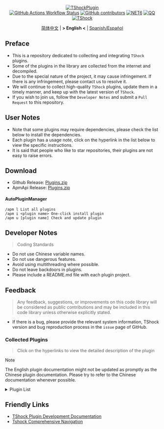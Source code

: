 <div align="center">
  
[![TShockPlugin](https://socialify.git.ci/UnrealMultiple/TShockPlugin/image?description=1&descriptionEditable=A%20TShock%20Chinese%20Plugin%20Collection%20Repository&forks=1&issues=1&language=1&logo=https%3A%2F%2Fgithub.com%2FUnrealMultiple%2FTShockPlugin%2Fblob%2Fmaster%2Ficon.png%3Fraw%3Dtrue&name=1&pattern=Circuit%20Board&pulls=1&stargazers=1&theme=Auto)](https://github.com/UnrealMultiple/TShockPlugin)  
[![GitHub Actions Workflow Status](https://img.shields.io/github/actions/workflow/status/UnrealMultiple/TShockPlugin/.github%2Fworkflows%2Fbuild.yml)](https://github.com/UnrealMultiple/TShockPlugin/actions)
[![GitHub contributors](https://img.shields.io/github/contributors/UnrealMultiple/TShockPlugin?style=flat)](https://github.com/UnrealMultiple/TShockPlugin/graphs/contributors)
[![NET6](https://img.shields.io/badge/Core-%20.NET_6-blue)](https://dotnet.microsoft.com/zh-cn/)
[![QQ](https://img.shields.io/badge/QQ-EB1923?logo=tencent-qq&logoColor=white)](https://qm.qq.com/cgi-bin/qm/qr?k=54tOesIU5g13yVBNFIuMBQ6AzjgE6f0m&jump_from=webapi&authKey=6jzafzJEqQGzq7b2mAHBw+Ws5uOdl83iIu7CvFmrfm/Xxbo2kNHKSNXJvDGYxhSW)
[![TShock](https://img.shields.io/badge/TShock5.2.0-2B579A.svg?&logo=TShock&logoColor=white)](https://github.com/Pryaxis/TShock)

[简体中文](README.md) | **&gt; English &lt;** | [Spanish/Español](README.es-ES.md)

</div>

## Preface
- This is a repository dedicated to collecting and integrating `TShock` plugins.
- Some of the plugins in the library are collected from the internet and decompiled.
- Due to the special nature of the project, it may cause infringement. If there is any infringement, please contact us to resolve it.
- We will continue to collect high-quality `TShock` plugins, update them in a timely manner, and keep up with the latest version of `TShock`.
- If you wish to join us, follow the `Developer Notes` and submit a `Pull Request` to this repository.


## User Notes

- Note that some plugins may require dependencies, please check the list below to install the dependencies.
- Each plugin has a usage note, click on the hyperlink in the list below to view the specific instructions.
- It is said that people who like to star repositories, their plugins are not easy to raise errors.

## Download

- Github Release: [Plugins.zip](https://github.com/UnrealMultiple/TShockPlugin/releases/download/V1.0.0.0/Plugins.zip)
- ApmApi Release: [Plugins.zip](http://api.terraria.ink:11434/plugin/get_all_plugins)

#### AutoPluginManager
    /apm l List all plugins
    /apm i <plugin name> One-click install plugin
    /apm u [plugin name] Check and update plugin

## Developer Notes

> Coding Standards

- Do not use Chinese variable names.
- Do not use dangerous features.
- Avoid using multithreading where possible.
- Do not leave backdoors in plugins.
- Please include a README.md file with each plugin project.

## Feedback

> Any feedback, suggestions, or improvements on this code library will be considered as public contributions and may be included in this code library unless otherwise explicitly stated.

- If there is a bug, please provide the relevant system information, TShock version and bug reproduction process in the `issue` page of GitHub.

### Collected Plugins

> Click on the hyperlinks to view the detailed description of the plugin

> [!NOTE]
> The English plugin documentation might not be updated as promptly as the Chinese plugin documentation.
> Please try to refer to the Chinese documentation whenever possible.

<Details>
<Summary>Plugin List</Summary>

| Plugin Name | English Available | Plugin Description | Dependencies |
| :-: | :-: | :-: | :-: |
| [AdditionalPylons](./src/AdditionalPylons/README.en-US.md) | Yes | Place more Pylons | [LazyAPI](./src/LazyAPI/README.md) |
| [AnnouncementBoxPlus](./src/AnnouncementBoxPlus/README.md) | No | Enhance Broadcast Box Functionality | [LazyAPI](./src/LazyAPI/README.md) |
| [AutoAirItem](./src/AutoAirItem/README.en-US.md) | Yes | Automatic trash cans | [LazyAPI](./src/LazyAPI/README.md) |
| [AutoBroadcast](./src/AutoBroadcast/README.en-US.md) | Yes | Automatic broadcast | [LazyAPI](./src/LazyAPI/README.md) |
| [AutoClear](./src/AutoClear/README.en-US.md) | Yes | Intelligent automatic cleaning | [LazyAPI](./src/LazyAPI/README.md) |
| [AutoFish](./src/AutoFish/README.en-US.md) | Yes | Automatic fishing | [LazyAPI](./src/LazyAPI/README.md) |
| [AutoPluginManager](./src/AutoPluginManager/README.en-US.md) | Yes | Update plugins automatically in one key |  |
| [AutoReset](./src/AutoReset/README.en-US.md) | Yes | Fully automatic reset | [LazyAPI](./src/LazyAPI/README.md) |
| [AutoStoreItems](./src/AutoStoreItems/README.en-US.md) | Yes | Automatic storage | [LazyAPI](./src/LazyAPI/README.md) |
| [AutoTeam](./src/AutoTeam/README.en-US.md) | Yes | Automatic team formation | [LazyAPI](./src/LazyAPI/README.md) |
| [Back](./src/Back/README.en-US.md) | Yes | Return to the point of death | [LazyAPI](./src/LazyAPI/README.md) |
| [BagPing](./src/BagPing/README.en-US.md) | Yes | Mark treasure bags on the map |  |
| [BanNpc](./src/BanNpc/README.en-US.md) | Yes | Prevent monster generation | [LazyAPI](./src/LazyAPI/README.md) |
| [BedSet](./src/BedSet/README.en-US.md) | Yes | Set and record respawn points | [LazyAPI](./src/LazyAPI/README.md) |
| [BetterWhitelist](./src/BetterWhitelist/README.en-US.md) | Yes | Whitelist plugin | [LazyAPI](./src/LazyAPI/README.md) |
| [BridgeBuilder](./src/BridgeBuilder/README.en-US.md) | Yes | Quick bridge building | [LazyAPI](./src/LazyAPI/README.md) |
| [BuildMaster](./src/BuildMaster/README.md) | No | Red Bean Mini Game·Master Builder Mode | [MiniGamesAPI](./src/MiniGamesAPI/README.md) |
| [CaiBot](./src/CaiBot/README.md) | No | CaiBot adapter plugin (Only support QQ) |  |
| [CaiCustomEmojiCommand](./src/CaiCustomEmojiCommand/README.en-US.md) | Yes | Custom emoji command | [LazyAPI](./src/LazyAPI/README.md) |
| [CaiLib](./src/CaiLib/README.md) | No | Cai's preload library | [SixLabors.ImageSharp]() |
| [CaiPacketDebug](./src/CaiPacketDebug/README.md) | No | Cai Packet Debug Tool | [LazyAPI](./src/LazyAPI/README.md) [TrProtocol]() |
| [CaiRewardChest](./src/CaiRewardChest/README.en-US.md) | Yes | Convert naturally generated chests into reward chests that everyone can claim once | [linq2db]() [LazyAPI](./src/LazyAPI/README.md) |
| [CGive](./src/CGive/README.en-US.md) | Yes | Offline commands |  |
| [Challenger](./src/Challenger/README.md) | Yes | Challenger mode |  |
| [Chameleon](./src/Chameleon/README.en-US.md) | Yes | Login before entering the server | [LazyAPI](./src/LazyAPI/README.md) |
| [ChattyBridge](./src/ChattyBridge/README.md) | No | Used for cross-server chat | [LazyAPI](./src/LazyAPI/README.md) |
| [ChestRestore](./src/ChestRestore/README.en-US.md) | Yes | Infinite items in resource servers |  |
| [Chireiden.TShock.Omni](https://github.com/sgkoishi/yaaiomni/blob/master/README.md) | No | Yet another misc plugin for TShock - the core part |  |
| [Chireiden.TShock.Omni.Misc](https://github.com/sgkoishi/yaaiomni/blob/master/README.md) | No | Yet another misc plugin for TShock - the miscellaneous part | [Chireiden.TShock.Omni](https://github.com/sgkoishi/yaaiomni/blob/master/README.md) |
| [CNPCShop](./src/CNPCShop/README.md) | No | Custom NPC shop |  |
| [ConsoleSql](./src/ConsoleSql/README.md) | No | Execute SQL statements in the console |  |
| [ConvertWorld](./src/ConvertWorld/README.en-US.md) | Yes | Convert world items by defeating monsters |  |
| [CreateSpawn](./src/CreateSpawn/README.md) | No | Spawn point building generation | [LazyAPI](./src/LazyAPI/README.md) |
| [CriticalHit](./src/CriticalHit/README.en-US.md) | No | Critical hit prompt |  |
| [Crossplay](https://github.com/UnrealMultiple/Crossplay/blob/main/README.md) | No | Allows for cross-platform play |  |
| [CustomMonster](./src/CustomMonster/README.en-US.md) | Yes | Customize, modify, and generate monsters and bosses  |  |
| [DamageRuleLoot](./src/DamageRuleLoot/README.en-US.md) | Yes | Determine the drop treasure bag based on the ratio of damage and transfer damage calculation |  |
| [DamageStatistic](./src/DamageStatistic/README.md) | No | Display damage caused by each player after each boss fight |  |
| [DataSync](./src/DataSync/README.md) | No | Progress synchronization |  |
| [DeathDrop](./src/DeathDrop/README.md) | No | Random and custom loot upon monster death |  |
| [DisableMonsLoot](./src/DisableMonsLoot/README.md) | No | Prohibit monster loot |  |
| [DonotFuck](./src/DonotFuck/README.en-US.md) | Yes | Prevent swearing | [LazyAPI](./src/LazyAPI/README.md) |
| [DTEntryBlock](./src/DTEntryBlock/README.md) | No | Prevent entry into dungeons or temples |  |
| [DumpTerrariaID](./src/DumpTerrariaID/README.md) | No | Dump Terraria IDs |  |
| [DwTP](./src/DwTP/README.en-US.md) | Yes | Positioning Teleport |  |
| [Economics.Deal](./src/Economics.Deal/README.en-US.md) | Yes | Trading plugin | [EconomicsAPI](./src/EconomicsAPI/README.en-US.md) |
| [Economics.NPC](./src/Economics.NPC/README.en-US.md) | No | Custom monster rewards | [EconomicsAPI](./src/EconomicsAPI/README.en-US.md) |
| [Economics.Projectile](./src/Economics.Projectile/README.en-US.md) | No | Custom projectiles | [EconomicsAPI](./src/EconomicsAPI/README.en-US.md) [Economics.RPG](./src/Economics.RPG/README.en-US.md) |
| [Economics.Regain](./src/Economics.Regain/README.en-US.md) | Yes | Item recycling | [EconomicsAPI](./src/EconomicsAPI/README.en-US.md) |
| [Economics.RPG](./src/Economics.RPG/README.en-US.md) | Yes | RPG plugin | [EconomicsAPI](./src/EconomicsAPI/README.en-US.md) |
| [Economics.Shop](./src/Economics.Shop/README.en-US.md) | Yes | Shop plugin | [EconomicsAPI](./src/EconomicsAPI/README.en-US.md) [Economics.RPG](./src/Economics.RPG/README.en-US.md) |
| [Economics.Skill](./src/Economics.Skill/README.en-US.md) | Yes | Skill plugin | [EconomicsAPI](./src/EconomicsAPI/README.en-US.md) [Jint]() [Economics.RPG](./src/Economics.RPG/README.en-US.md) |
| [Economics.Task](./src/Economics.Task/README.en-US.md) | Yes | Task plugin | [EconomicsAPI](./src/EconomicsAPI/README.en-US.md) [Economics.RPG](./src/Economics.RPG/README.en-US.md) |
| [Economics.WeaponPlus](./src/Economics.WeaponPlus/README.en-US.md) | Yes | Weapon enhancement | [EconomicsAPI](./src/EconomicsAPI/README.en-US.md) |
| [EconomicsAPI](./src/EconomicsAPI/README.en-US.md) | Yes | Economic plugin prerequisite |  |
| [EndureBoost](./src/EndureBoost/README.en-US.md) | Yes | Grant specified buff when the player has a certain number of items |  |
| [EssentialsPlus](./src/EssentialsPlus/README.en-US.md) | Yes | Additional management commands |  |
| [Ezperm](./src/Ezperm/README.md) | Yes | Batch change permissions |  |
| [FishShop](https://github.com/UnrealMultiple/TShockFishShop/blob/master/README.md) | No | Fish shop |  |
| [GenerateMap](./src/GenerateMap/README.md) | No | Generate map images | [CaiLib](./src/CaiLib/README.md) |
| [GolfRewards](./src/GolfRewards/README.md) | No | Golf rewards |  |
| [GoodNight](./src/GoodNight/README.md) | No | Curfew |  |
| [HardPlayerDrop](./src/HardPlayerDrop/README.md) | No | Hardcore death drops life crystals |  |
| [HelpPlus](./src/HelpPlus/README.en-US.md) | Yes | Fix and enhance the Help command |  |
| [History](./src/History/README.md) | No | History grid record |  |
| [HouseRegion](./src/HouseRegion/README.md) | No | Land claiming plugin |  |
| [Invincibility](./src/Invincibility/README.md) | No | Time-limited invincibility |  |
| [ItemBox](./src/ItemBox/README.md) | No | Off-line inventory |  |
| [ItemDecoration](./src/ItemDecoration/README.en-US.md) | No | Floating message display for held items | [LazyAPI](./src/LazyAPI/README.md) |
| [ItemPreserver](./src/ItemPreserver/README.md) | No | Preserve specified items from consumption |  |
| [JourneyUnlock](./src/JourneyUnlock/README.md) | No | Unlock journey items |  |
| [Lagrange.XocMat.Adapter](./src/Lagrange.XocMat.Adapter/README.md) | No | Lagrange.XocMat Bot Adapter Plugin | [SixLabors.ImageSharp]() |
| [LazyAPI](./src/LazyAPI/README.md) | No | Plugin base library | [linq2db]() |
| [LifemaxExtra](./src/LifemaxExtra/README.en-US.md) | No | Eat more life fruits/crystals | [LazyAPI](./src/LazyAPI/README.md) |
| [ListPlugins](./src/ListPlugins/README.md) | No | List installed plugins |  |
| [MapTp](./src/MapTp/README.en-US.md) | Yes | Double-click on the map to teleport |  |
| [MiniGamesAPI](./src/MiniGamesAPI/README.md) | No | Bean paste mini-game API |  |
| [ModifyWeapons](./src/ModifyWeapons/README.en-US.md) | Yes | ModifyWeapons | [LazyAPI](./src/LazyAPI/README.md) |
| [MonsterRegen](./src/MonsterRegen/README.md) | No | Monster progress regeneration |  |
| [MusicPlayer](./src/MusicPlayer/README.md) | No | Simple music player |  |
| [Noagent](./src/Noagent/README.md) | No | Prohibit proxy IP from entering |  |
| [NormalDropsBags](./src/NormalDropsBags/README.md) | No | Drop treasure bags at normal difficulty |  |
| [OnlineGiftPackage](./src/OnlineGiftPackage/README.md) | No | Online gift package |  |
| [PacketsStop](./src/PacketsStop/README.md) | No | Packet interception |  |
| [PermaBuff](./src/PermaBuff/README.md) | No | Permanent buff |  |
| [PerPlayerLoot](./src/PerPlayerLoot/README.en-US.md) | Yes | Separate chest for player loot |  |
| [PersonalPermission](./src/PersonalPermission/README.md) | No | Set permissions individually for players |  |
| [Platform](./src/Platform/README.md) | No | Determine player device |  |
| [PlayerManager](https://github.com/UnrealMultiple/TShockPlayerManager/blob/master/README.md) | No | Hufang's player manager |  |
| [PlayerRandomSwapper](./src/PlayerRandomSwapper/README.en-US.md) | Yes | Random Player Position Swap | [LazyAPI](./src/LazyAPI/README.md) |
| [PlayerSpeed](./src/PlayerSpeed/README.en-US.md) | Yes | Enable players to achieve a two-stage sprint | [LazyAPI](./src/LazyAPI/README.md) |
| [ProgressBag](./src/ProgressBag/README.md) | No | Progress gift pack |  |
| [ProgressControls](./src/ProgressControls/README.md) | No | Planbook (Automate server control) |  |
| [ProgressRestrict](./src/ProgressRestrict/README.md) | No | Super progress detection | [DataSync](./src/DataSync/README.md) |
| [ProxyProtocolSocket](./src/ProxyProtocolSocket/README.md) | Yes | Accept proxy protocol connections |  |
| [PvPer](./src/PvPer/README.md) | No | Duel system |  |
| [RainbowChat](./src/RainbowChat/README.md) | Yes | Random chat color |  |
| [RandomBroadcast](./src/RandomBroadcast/README.md) | No | Random broadcast |  |
| [RandRespawn](./src/RandRespawn/README.en-US.md) | No | Random spawn point |  |
| [RealTime](./src/RealTime/README.md) | No | Synchronize server time with real time |  |
| [RebirthCoin](./src/RebirthCoin/README.en-US.md) | Yes | Consume designated items to revive player |  |
| [RecipesBrowser](./src/RecipesBrowser/README.md) | No | Crafting table |  |
| [ReFishTask](./src/ReFishTask/README.en-US.md) | Yes | Automatically refresh fisherman tasks |  |
| [RegionView](./src/RegionView/README.md) | No | Display area boundaries |  |
| [Respawn](./src/Respawn/README.md) | No | Respawn at the death place |  |
| [RestInventory](./src/RestInventory/README.md) | No | Provide REST query backpack interface |  |
| [RolesModifying](./src/RolesModifying/README.md) | No | Modify player backpack |  |
| [Sandstorm](./src/Sandstorm/README.md) | No | Toggle sandstorm |  |
| [ServerTools](./src/ServerTools/README.en-US.md) | No | Server management tools | [LazyAPI](./src/LazyAPI/README.md) [linq2db]() |
| [SessionSentinel](./src/SessionSentinel/README.md) | No | Handle players not sending data packets for a long time |  |
| [ShortCommand](./src/ShortCommand/README.md) | No | Short command |  |
| [ShowArmors](./src/ShowArmors/README.md) | No | Display equipment bar |  |
| [SignInSign](./src/SignInSign/README.md) | No | Signboard login plugin |  |
| [SimultaneousUseFix](./src/SimultaneousUseFix/README.md) | No | Solve problems like stuck double hammer and star spin machine gun | [Chireiden.TShock.Omni](https://github.com/sgkoishi/yaaiomni/blob/master/README.md) |
| [SmartRegions](./src/SmartRegions/README.md) | No | Smart regions |  |
| [SpawnInfra](./src/SpawnInfra/README.md) | No | Generate basic infrastructure |  |
| [SpclPerm](./src/SpclPerm/README.md) | No | Server owner privileges |  |
| [StatusTextManager](./src/StatusTextManager/README.md) | No | PC status text management plugin |  |
| [SurfaceBlock](./src/SurfaceBlock/README.en-US.md) | Yes | Prohibit surface projectiles | [LazyAPI](./src/LazyAPI/README.md) |
| [SwitchCommands](./src/SwitchCommands/README.md) | No | Execute commands in region |  |
| [TeleportRequest](./src/TeleportRequest/README.en-US.md) | Yes | Teleport request |  |
| [TimeRate](./src/TimeRate/README.en-US.md) | Yes | modifying time acceleration using commands, and supporting player sleep to trigger events. |  |
| [TimerKeeper](./src/TimerKeeper/README.en-US.md) | Yes | Save timer state |  |
| [TownNPCHomes](./src/TownNPCHomes/README.en-US.md) | Yes | NPC quick home |  |
| [TShockConfigMultiLang](./src/TShockConfigMultiLang/README.en-US.md) | No | TShock configuration language localization | [LazyAPI](./src/LazyAPI/README.md) |
| [UnseenInventory](./src/UnseenInventory/README.md) | No | Allows the server to generate items that are normally 'unobtainable' |  |
| [VBY.Common](https://github.com/UnrealMultiple/MyPlugin/blob/master/docs/VBY.Common.md) | No | Foundation library for VBY plugins |  |
| [VBY.GameContentModify](https://github.com/UnrealMultiple/MyPlugin/blob/master/docs/VBY.GameContentModify.md) | No | Customizable modifications for certain game content (super) | [VBY.Common](https://github.com/UnrealMultiple/MyPlugin/blob/master/docs/VBY.Common.md) |
| [VBY.OtherCommand](https://github.com/UnrealMultiple/MyPlugin/blob/master/docs/VBY.OtherCommand.md) | No | Provide some other auxiliary commands | [VBY.Common](https://github.com/UnrealMultiple/MyPlugin/blob/master/docs/VBY.Common.md) |
| [VBY.PluginLoader](https://github.com/UnrealMultiple/MyPlugin/blob/master/docs/VBY.PluginLoader.md) | No | A plugin loader that allows hot reloading |  |
| [VeinMiner](./src/VeinMiner/README.en-US.md) | Yes | Chain mining |  |
| [VotePlus](./src/VotePlus/README.en-US.md) | Yes | Multi-function voting |  |
| [WeaponPlus](./src/WeaponPlusCostCoin/README.md) | No | Weapon enhancement coin version |  |
| [WikiLangPackLoader](./src/WikiLangPackLoader/README.md) | No | Load Chinese Wiki language pack for server |  |
| [WorldModify](https://github.com/UnrealMultiple/TShockWorldModify/blob/master/README.md) | No | World editor, can modify most of the world parameters |  |
| [ZHIPlayerManager](./src/ZHIPlayerManager/README.en-US.md) | No | zZhi's player management plugin |  |

</Details>

## Friendly Links

- [TShock Plugin Development Documentation](https://github.com/ACaiCat/TShockPluginDocument)
- [Tshock Comprehensive Navigation](https://github.com/UnrealMultiple/Tshock-nav)
